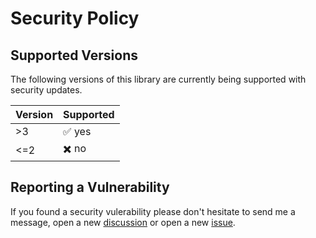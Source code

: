 # Security Policy

## Supported Versions

The following versions of this library are
currently being supported with security updates.

| Version | Supported              |
|---------|------------------------|
| >3      | :white_check_mark: yes |
| <=2     | ✖️ no                   |

## Reporting a Vulnerability

If you found a security vulerability please don't hesitate to send me a message,
open a new [discussion](https://github.com/matomo-org/matomo-java-tracker/discussions) or
open a new [issue](https://github.com/matomo-org/matomo-java-tracker/issues).

